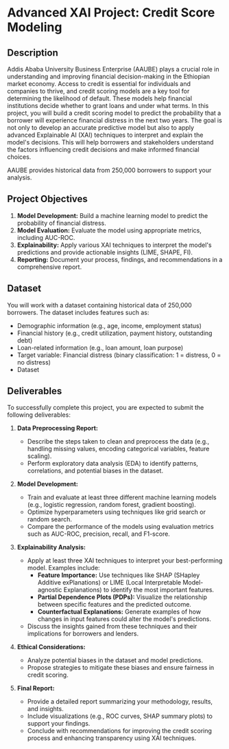 # Advanced XAI Project: Credit Score Modeling

## Description

Addis Ababa University Business Enterprise (AAUBE) plays a crucial role in understanding and improving financial decision-making in the Ethiopian market economy. Access to credit is essential for individuals and companies to thrive, and credit scoring models are a key tool for determining the likelihood of default. These models help financial institutions decide whether to grant loans and under what terms. In this project, you will build a credit scoring model to predict the probability that a borrower will experience financial distress in the next two years. The goal is not only to develop an accurate predictive model but also to apply advanced Explainable AI (XAI) techniques to interpret and explain the model's decisions. This will help borrowers and stakeholders understand the factors influencing credit decisions and make informed financial choices.

AAUBE provides historical data from 250,000 borrowers to support your analysis.

## Project Objectives

1. **Model Development:** Build a machine learning model to predict the probability of financial distress.
2. **Model Evaluation:** Evaluate the model using appropriate metrics, including AUC-ROC.
3. **Explainability:** Apply various XAI techniques to interpret the model's predictions and provide actionable insights (LIME, SHAPE, FI).
4. **Reporting:** Document your process, findings, and recommendations in a comprehensive report.

## Dataset

You will work with a dataset containing historical data of 250,000 borrowers. The dataset includes features such as:

* Demographic information (e.g., age, income, employment status)
* Financial history (e.g., credit utilization, payment history, outstanding debt)
* Loan-related information (e.g., loan amount, loan purpose)
* Target variable: Financial distress (binary classification: 1 = distress, 0 = no distress)
* Dataset

## Deliverables

To successfully complete this project, you are expected to submit the following deliverables:

1. **Data Preprocessing Report:**
    * Describe the steps taken to clean and preprocess the data (e.g., handling missing values, encoding categorical variables, feature scaling).
    * Perform exploratory data analysis (EDA) to identify patterns, correlations, and potential biases in the dataset.

2. **Model Development:**
    * Train and evaluate at least three different machine learning models (e.g., logistic regression, random forest, gradient boosting).
    * Optimize hyperparameters using techniques like grid search or random search.
    * Compare the performance of the models using evaluation metrics such as AUC-ROC, precision, recall, and F1-score.

3. **Explainability Analysis:**
    * Apply at least three XAI techniques to interpret your best-performing model. Examples include:
        * **Feature Importance:** Use techniques like SHAP (SHapley Additive exPlanations) or LIME (Local Interpretable Model-agnostic Explanations) to identify the most important features.
        * **Partial Dependence Plots (PDPs):** Visualize the relationship between specific features and the predicted outcome.
        * **Counterfactual Explanations:** Generate examples of how changes in input features could alter the model's predictions.
    * Discuss the insights gained from these techniques and their implications for borrowers and lenders.

4. **Ethical Considerations:**
    * Analyze potential biases in the dataset and model predictions.
    * Propose strategies to mitigate these biases and ensure fairness in credit scoring.

5. **Final Report:**
    * Provide a detailed report summarizing your methodology, results, and insights.
    * Include visualizations (e.g., ROC curves, SHAP summary plots) to support your findings.
    * Conclude with recommendations for improving the credit scoring process and enhancing transparency using XAI techniques.